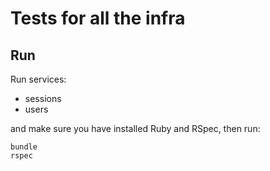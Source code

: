 # Tests for all the infra

## Run

Run services:
- sessions
- users

and make sure you have installed Ruby and RSpec, then run:

```
bundle
rspec
```
